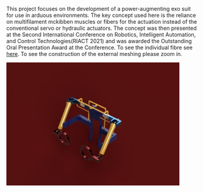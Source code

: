 This project focuses on the development of a power-augmenting exo suit for use in arduous environments. The key concept used here is the reliance on multifilament mckibben muscles or fibers for the actuation  instead of the conventional servo or hydraulic actuators. 
The concept was then presented at the Second International Conference on Robotics, Intelligent Automation, and Control Technologies(RIACT 2021) and was awarded the Outstanding Oral Presentation Award at the Conference.
To see the individual fibre see [here](Fiber.stl). To see the construction of the external meshing please zoom in.


![Project Image](mage.jpg)
